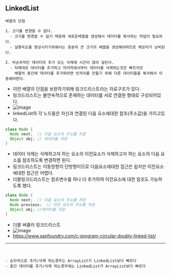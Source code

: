 
## LinkedList
  ```
  배열의 단점
  
  1. 크기를 변경할 수 없다.
    - 크기를 변경할 수 없기 때문에 새로운배열을 생성해서 데이터를 복사하는 작업이 필요하다.
    - 실행속도를 향상시키기위해서는 충분히 큰 크기의 배열을 생성해야하므로 메모리가 낭비된다.
    
  2. 비순차적인 데이터의 추가 또는 삭제에 시간이 많이 걸린다.
    - 차례대로 데이터를 추가하고 마지막에서부터 데이터를 삭제하는것은 빠르지만
      배열의 중간에 데이터를 추가하려면 빈자리를 만들기 위해 다른 데이터들을 복사해서 이동해야한다.
  ```
  - 이런 배열의 단점을 보완하기위해 링크드리스트라는 자료구조가 있다.
  - 링크드리스트는 불연속적으로 존재하는 데이터를 서로 연결한 형태로 구성되어있다.
  - ![image](https://user-images.githubusercontent.com/95848796/199726319-6ee71dcd-8b1f-4d17-b96b-aa4f5bc20bd2.png)
  - linkedList의 각 노드들은 자신과 연결된 다음 요소에대한 참조(주소값)을 가지고있다.
  ```java
  class Node {
    Node next;  // 다음 요소의 주소를 저장
    Object obj; // 데이터를 저장
  }
  ```
  - 데이터 삭제는 삭제하고자 하는 요소의 이전요소가 삭제하고자 하는 요소의 다음 요소를 참조하도록 변경하면 된다.
  - 링크드리스트는 이동방향이 단방향이므로 다음요소에대한 접근은 쉽지만 이전요소에대한 접근은 어렵다.
  - 더블링크드리스트는 참조변수를 하나 더 추가하여 이전요소에 대한 참조도 가능하도록 했다.
  ```java
  class Node {
    Node next;  // 다음 요소의 주소를 저장
    Node previous;  // 이전 요소의 주소를 저장
    Object obj; //데이터를 저장
  }
  ```
  - 더블 써큘러 링크드리스트
  - ![image](https://user-images.githubusercontent.com/95848796/199729642-951791aa-7305-4652-9998-96a914f2067a.png)
  - https://www.sanfoundry.com/c-program-circular-doubly-linked-list/
  ---
  <br>
  
  
  ```
  - 순차적으로 추가/삭제 하는경우는 ArrayList가 LinkedList보다 빠르다
  - 중간 데이터를 추가/삭제 하는경우에는 LinkedList가 ArrayList보다 빠르다

